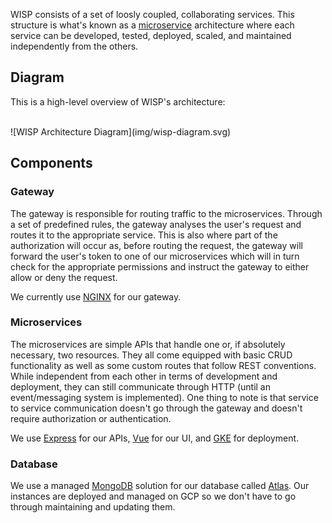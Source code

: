 WISP consists of a set of loosly coupled, collaborating services. This structure is what's known as a [microservice](https://microservices.io) architecture where each service can be developed, tested, deployed, scaled, and maintained independently from the others.

## Diagram

This is a high-level overview of WISP's architecture:

<br/>
![WISP Architecture Diagram](img/wisp-diagram.svg)
<br/>

## Components

### Gateway
The gateway is responsible for routing traffic to the microservices. Through a set of predefined rules, the gateway analyses the user's request and routes it to the appropriate service. This is also where part of the authorization will occur as, before routing the request, the gateway will forward the user's token to one of our microservices which will in turn check for the appropriate permissions and instruct the gateway to either allow or deny the request. 

We currently use [NGINX](https://nginx.org/en/docs/) for our gateway.

### Microservices
The microservices are simple APIs that handle one or, if absolutely necessary, two resources. They all come equipped with basic CRUD functionality as well as some custom routes that follow REST conventions. While independent from each other in terms of development and deployment, they can still communicate through HTTP (until an event/messaging system is implemented). One thing to note is that service to service communication doesn't go through the gateway and doesn't require authorization or authentication.

We use [Express](https://expressjs.com/) for our APIs, [Vue](https://vuejs.org/) for our UI, and [GKE](https://cloud.google.com/kubernetes-engine) for deployment.

### Database
We use a managed [MongoDB](https://www.mongodb.com/) solution for our database called [Atlas](https://www.mongodb.com/cloud/atlas). Our instances are deployed and managed on GCP so we don't have to go through maintaining and updating them.
